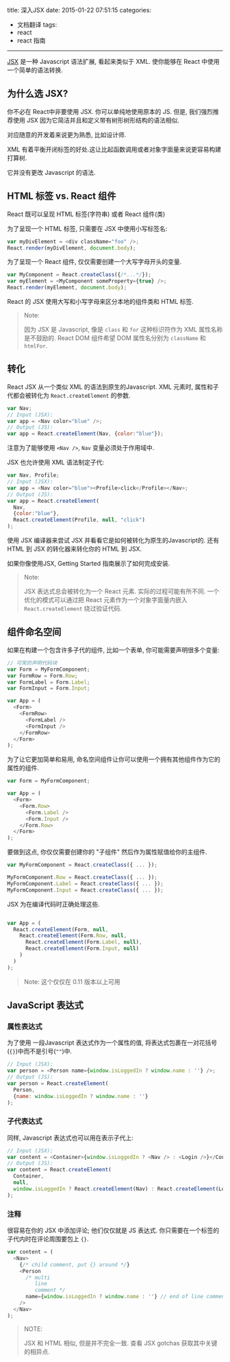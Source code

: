title: 深入JSX
date: 2015-01-22 07:51:15
categories:
- 文档翻译
tags:
- react
- react 指南
---


[JSX](http://facebook.github.io/jsx/) 是一种 Javascript 语法扩展, 看起来类似于 XML. 使你能够在 React 中使用一个简单的语法转换.

## 为什么选 JSX?

你不必在 React中非要使用 JSX. 你可以单纯地使用原本的 JS. 但是, 我们强烈推荐使用 JSX 因为它简洁并且和定义带有树形树形结构的语法相似.

对应随意的开发着来说更为熟悉, 比如设计师.

XML 有着平衡开闭标签的好处.这让比起函数调用或者对象字面量来说更容易构建打算树.

它并没有更改 Javascript 的语法.

<!--more-->

## HTML 标签 vs. React 组件

React 既可以呈现 HTML 标签(字符串) 或者 React 组件(类)

为了呈现一个 HTML 标签, 只需要在 JSX 中使用小写标签名:

```javascript
var myDivElement = <div className="foo" />;
React.render(myDivElement, document.body);
```

为了呈现一个 React 组件, 仅仅需要创建一个大写字母开头的变量.

```javascript
var MyComponent = React.createClass({/*...*/});
var myElement = <MyComponent someProperty={true} />;
React.render(myElement, document.body);
```

React 的 JSX 使用大写和小写字母来区分本地的组件类和 HTML 标签.

> Note:
>
> 
> 因为 JSX 是 Javascript, 像是 `class` 和 `for` 这种标识符作为 XML 属性名称是不鼓励的.
> React DOM 组件希望 DOM 属性名分别为 `className` 和 `htmlFor`.

## 转化

React JSX 从一个类似 XML 的语法到原生的Javascript. XML 元素时, 属性和子代都会被转化为 `React.createElement` 的参数.

```javascript
var Nav;
// Input (JSX):
var app = <Nav color="blue" />;
// Output (JS):
var app = React.createElement(Nav, {color:"blue"});
```

注意为了能够使用 `<Nav />`, `Nav` 变量必须处于作用域中.

JSX 也允许使用 XML 语法制定子代:

```javascript
var Nav, Profile;
// Input (JSX):
var app = <Nav color="blue"><Profile>click</Profile></Nav>;
// Output (JS):
var app = React.createElement(
  Nav,
  {color:"blue"},
  React.createElement(Profile, null, "click")
);
```

使用 JSX 编译器来尝试 JSX 并看看它是如何被转化为原生的Javascript的. 
还有 HTML 到 JSX 的转化器来转化你的 HTML 到 JSX.

如果你像使用JSX, Getting Started 指南展示了如何完成安装.

> Note:
>
>  JSX 表达式总会被转化为一个 React 元素. 实际的过程可能有所不同.
>  一个优化的模式可以通过把 React 元素作为一个对象字面量内嵌入 `React.createElement` 绕过验证代码.

## 组件命名空间

如果在构建一个包含许多子代的组件, 比如一个表单, 你可能需要声明很多个变量:

```javascript
// 可笑的声明代码块
var Form = MyFormComponent;
var FormRow = Form.Row;
var FormLabel = Form.Label;
var FormInput = Form.Input;

var App = (
  <Form>
    <FormRow>
      <FormLabel />
      <FormInput />
    </FormRow>
  </Form>
);
``` 

为了让它更加简单和易用, 命名空间组件让你可以使用一个拥有其他组件作为它的属性的组件.

```javascript
var Form = MyFormComponent;

var App = (
  <Form>
    <Form.Row>
      <Form.Label />
      <Form.Input />
    </Form.Row>
  </Form>
);
```

要做到这点, 你仅仅需要创建你的 "子组件" 然后作为属性赋值给你的主组件.

```javascript
var MyFormComponent = React.createClass({ ... });

MyFormComponent.Row = React.createClass({ ... });
MyFormComponent.Label = React.createClass({ ... });
MyFormComponent.Input = React.createClass({ ... });
```

JSX 为在编译代码时正确处理这些.

```javascript

var App = (
  React.createElement(Form, null, 
    React.createElement(Form.Row, null, 
      React.createElement(Form.Label, null), 
      React.createElement(Form.Input, null)
    )
  )
);
```

> Note:
> 这个仅仅在 0.11 版本以上可用


## JavaScript 表达式

### 属性表达式

为了使用 一段Javascript 表达式作为一个属性的值, 将表达式包裹在一对花括号(`{}`)中而不是引号(`""`)中.

```javascript
// Input (JSX):
var person = <Person name={window.isLoggedIn ? window.name : ''} />;
// Output (JS):
var person = React.createElement(
  Person,
  {name: window.isLoggedIn ? window.name : ''}
);
```

### 子代表达式

同样, Javascript 表达式也可以用在表示子代上:

```javascript
// Input (JSX):
var content = <Container>{window.isLoggedIn ? <Nav /> : <Login />}</Container>;
// Output (JS):
var content = React.createElement(
  Container,
  null,
  window.isLoggedIn ? React.createElement(Nav) : React.createElement(Login)
);
```

### 注释

很容易在你的 JSX 中添加评论; 他们仅仅就是 JS 表达式. 你只需要在一个标签的子代内时在评论周围要包上 `{}`.

```javascript
var content = (
  <Nav>
    {/* child comment, put {} around */}
    <Person
      /* multi
         line
         comment */
      name={window.isLoggedIn ? window.name : ''} // end of line comment
    />
  </Nav>
);
```

> NOTE:
> 
> JSX 和 HTML 相似, 但是并不完全一致. 查看 JSX gotchas 获取其中关键的相异点.
